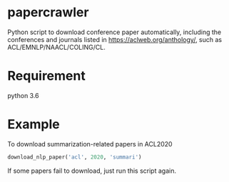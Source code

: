 # papercrawler
Python script to download conference paper automatically, including the conferences and journals listed in https://aclweb.org/anthology/, such as ACL/EMNLP/NAACL/COLING/CL.

# Requirement
python 3.6

# Example
To download summarization-related papers in ACL2020
```python
download_nlp_paper('acl', 2020, 'summari')
```
If some papers fail to download, just run this script again.
